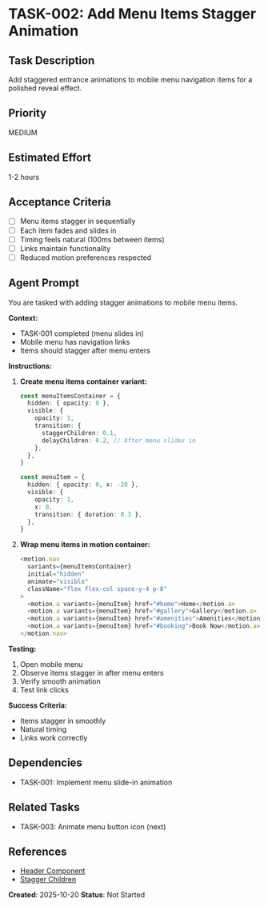 # TASK-002: Add Menu Items Stagger Animation

## Task Description

Add staggered entrance animations to mobile menu navigation items for a polished reveal effect.

## Priority

MEDIUM

## Estimated Effort

1-2 hours

## Acceptance Criteria

- [ ] Menu items stagger in sequentially
- [ ] Each item fades and slides in
- [ ] Timing feels natural (100ms between items)
- [ ] Links maintain functionality
- [ ] Reduced motion preferences respected

## Agent Prompt

You are tasked with adding stagger animations to mobile menu items.

**Context:**

- TASK-001 completed (menu slides in)
- Mobile menu has navigation links
- Items should stagger after menu enters

**Instructions:**

1. **Create menu items container variant:**

   ```typescript
   const menuItemsContainer = {
     hidden: { opacity: 0 },
     visible: {
       opacity: 1,
       transition: {
         staggerChildren: 0.1,
         delayChildren: 0.2, // After menu slides in
       },
     },
   }

   const menuItem = {
     hidden: { opacity: 0, x: -20 },
     visible: {
       opacity: 1,
       x: 0,
       transition: { duration: 0.3 },
     },
   }
   ```

2. **Wrap menu items in motion container:**
   ```typescript
   <motion.nav
     variants={menuItemsContainer}
     initial="hidden"
     animate="visible"
     className="flex flex-col space-y-4 p-8"
   >
     <motion.a variants={menuItem} href="#home">Home</motion.a>
     <motion.a variants={menuItem} href="#gallery">Gallery</motion.a>
     <motion.a variants={menuItem} href="#amenities">Amenities</motion.a>
     <motion.a variants={menuItem} href="#booking">Book Now</motion.a>
   </motion.nav>
   ```

**Testing:**

1. Open mobile menu
2. Observe items stagger in after menu enters
3. Verify smooth animation
4. Test link clicks

**Success Criteria:**

- Items stagger in smoothly
- Natural timing
- Links work correctly

## Dependencies

- TASK-001: Implement menu slide-in animation

## Related Tasks

- TASK-003: Animate menu button icon (next)

## References

- [Header Component](../../../../components/Header.tsx)
- [Stagger Children](https://www.framer.com/motion/transition/##orchestration)

**Created**: 2025-10-20
**Status**: Not Started

